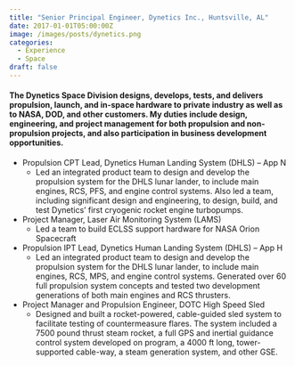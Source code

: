 ```yaml
---
title: "Senior Principal Engineer, Dynetics Inc., Huntsville, AL"
date: 2017-01-01T05:00:00Z
image: /images/posts/dynetics.png
categories: 
  - Experience
  - Space
draft: false
---
```


#### The Dynetics Space Division designs, develops, tests, and delivers propulsion, launch, and in-space hardware to private industry as well as to NASA, DOD, and other customers. My duties include design, engineering, and project management for both propulsion and non-propulsion projects, and also participation in business development opportunities.

- Propulsion CPT Lead, Dynetics Human Landing System (DHLS) – App N
  - Led an integrated product team to design and develop the propulsion system for the DHLS lunar lander, to include main engines, RCS, PFS, and engine control systems. Also led a team, including significant design and engineering, to design, build, and test Dynetics’ first cryogenic rocket engine turbopumps.
- Project Manager, Laser Air Monitoring System (LAMS)
  - Led a team to build ECLSS support hardware for NASA Orion Spacecraft
- Propulsion IPT Lead, Dynetics Human Landing System (DHLS) – App H
  - Led an integrated product team to design and develop the propulsion system for the DHLS lunar lander, to include main engines, RCS, MPS, and engine control systems. Generated over 60 full propulsion system concepts and tested two development generations of both main engines and RCS thrusters.
- Project Manager and Propulsion Engineer, DOTC High Speed Sled
  - Designed and built a rocket-powered, cable-guided sled system to facilitate testing of countermeasure flares. The system included a 7500 pound thrust steam rocket, a full GPS and inertial guidance control system developed on program, a 4000 ft long, tower-supported cable-way, a steam generation system, and other GSE. 
